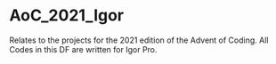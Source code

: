 # AoC_2021_Igor
Relates to the projects for the 2021 edition of the Advent of Coding.
All Codes in this DF are written for Igor Pro.
